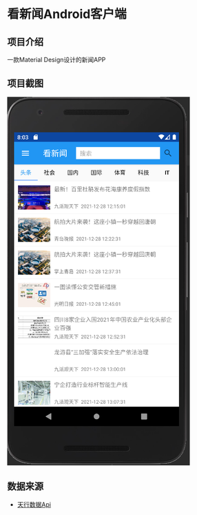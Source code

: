 # 看新闻Android客户端

## 项目介绍
一款Material Design设计的新闻APP

## 项目截图  


![](News-master3/image/Snipaste1.png)

## 数据来源
- [天行数据Api](https://www.tianapi.com/)
